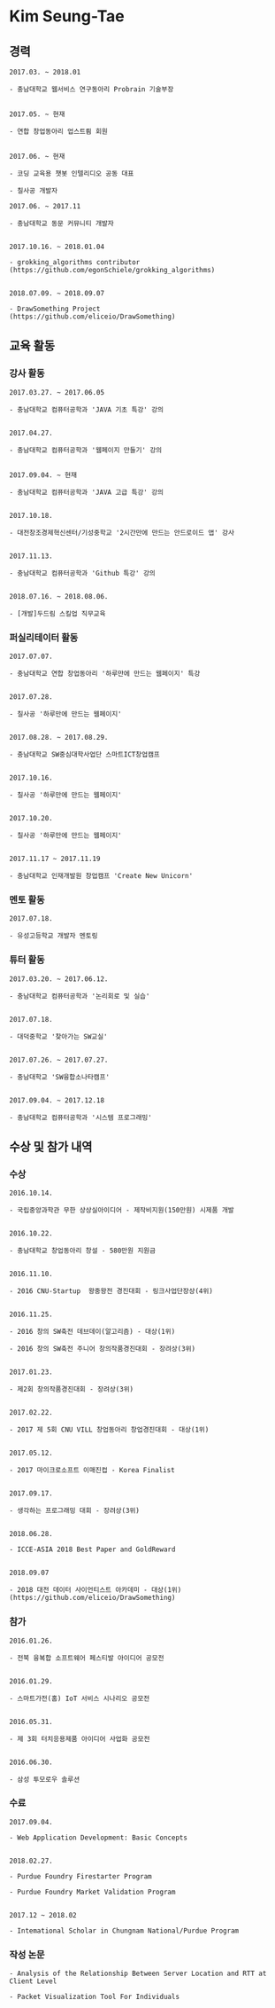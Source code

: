 # Kim Seung-Tae

## 경력

    2017.03. ~ 2018.01

    - 충남대학교 웹서비스 연구동아리 Probrain 기술부장

    
    2017.05. ~ 현재

    - 연합 창업동아리 업스트릠 회원

    
    2017.06. ~ 현재

    - 코딩 교육용 챗봇 인텔리디오 공동 대표 

    - 칠사공 개발자

    2017.06. ~ 2017.11
    
    - 충남대학교 동문 커뮤니티 개발자

    
    2017.10.16. ~ 2018.01.04

    - grokking_algorithms contributor (https://github.com/egonSchiele/grokking_algorithms)


    2018.07.09. ~ 2018.09.07

    - DrawSomething Project
    (https://github.com/eliceio/DrawSomething)


## 교육 활동

### 강사 활동

    2017.03.27. ~ 2017.06.05

    - 충남대학교 컴퓨터공학과 'JAVA 기초 특강' 강의

    
    2017.04.27.

    - 충남대학교 컴퓨터공학과 '웹페이지 만들기' 강의

    
    2017.09.04. ~ 현재

    - 충남대학교 컴퓨터공학과 'JAVA 고급 특강' 강의

    
    2017.10.18.

    - 대전창조경제혁신센터/기성중학교 '2시간만에 만드는 안드로이드 앱' 강사

    
    2017.11.13.

    - 충남대학교 컴퓨터공학과 'Github 특강' 강의


    2018.07.16. ~ 2018.08.06. 

    - [개발]두드림 스킬업 직무교육

### 퍼실리테이터 활동

    2017.07.07.

    - 충남대학교 연합 창업동아리 '하루만에 만드는 웹페이지' 특강

    
    2017.07.28.

    - 칠사공 '하루만에 만드는 웹페이지'

    
    2017.08.28. ~ 2017.08.29.

    - 충남대학교 SW중심대학사업단 스마트ICT창업캠프

    
    2017.10.16.

    - 칠사공 '하루만에 만드는 웹페이지'

    
    2017.10.20.

    - 칠사공 '하루만에 만드는 웹페이지'

    
    2017.11.17 ~ 2017.11.19

    - 충남대학교 인재개발원 창업캠프 'Create New Unicorn'

### 멘토 활동

    2017.07.18.

    - 유성고등학교 개발자 멘토링

### 튜터 활동

    2017.03.20. ~ 2017.06.12.

    - 충남대학교 컴퓨터공학과 '논리회로 및 실습'

    
    2017.07.18.

    - 대덕중학교 '찾아가는 SW교실'

    
    2017.07.26. ~ 2017.07.27.

    - 충남대학교 'SW융합소나타캠프'

    
    2017.09.04. ~ 2017.12.18

    - 충남대학교 컴퓨터공학과 '시스템 프로그래밍'

## 수상 및 참가 내역

### 수상

    2016.10.14.

    - 국립중앙과학관 무한 상상실아이디어 - 제작비지원(150만원) 시제품 개발


    2016.10.22.

    - 충남대학교 창업동아리 창설 - 580만원 지원금

    
    2016.11.10.

    - 2016 CNU-Startup  왕중왕전 경진대회 - 링크사업단장상(4위)

    
    2016.11.25.

    - 2016 창의 SW축전 데브데이(알고리즘) - 대상(1위)

    - 2016 창의 SW축전 주니어 창의작품경진대회 - 장려상(3위)


    2017.01.23.

    - 제2회 창의작품경진대회 - 장려상(3위)


    2017.02.22.

    - 2017 제 5회 CNU VILL 창업동아리 창업경진대회 - 대상(1위)


    2017.05.12.

    - 2017 마이크로소프트 이매진컵 - Korea Finalist


    2017.09.17.

    - 생각하는 프로그래밍 대회 - 장려상(3위)


    2018.06.28.
    
    - ICCE-ASIA 2018 Best Paper and GoldReward


    2018.09.07

    - 2018 대전 데이터 사이언티스트 아카데미 - 대상(1위)
    (https://github.com/eliceio/DrawSomething)

### 참가
    2016.01.26.

    - 전북 융복합 소프트웨어 페스티발 아이디어 공모전


    2016.01.29.

    - 스마트가전(홈) IoT 서비스 시나리오 공모전


    2016.05.31.

    - 제 3회 터치응용제품 아이디어 사업화 공모전

    
    2016.06.30.

    - 삼성 투모로우 솔루션

### 수료

    2017.09.04.

    - Web Application Development: Basic Concepts

    
    2018.02.27.

    - Purdue Foundry Firestarter Program

    - Purdue Foundry Market Validation Program

    
    2017.12 ~ 2018.02

    - Intemational Scholar in Chungnam National/Purdue Program

### 작성 논문

    - Analysis of the Relationship Between Server Location and RTT at Client Level

    - Packet Visualization Tool For Individuals

